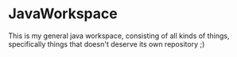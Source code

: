 # JavaWorkspace
This is my general java workspace, consisting of all kinds of things, specifically things that doesn't deserve its own repository ;)
